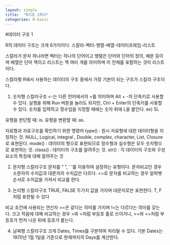 ```yaml
---
layout: single
title:  "R기초 2차시"
categories: R-basic
---
```

 
#데이터 구조 1


R의 데이터 구조는 크게 6가지이다.
스칼라-벡터-행렬-배열-데이터프레임-리스트

스칼라가 문자 하나라면
벡터는 하나의 단어이고 
행렬은 단어와 단어의 정의, 예문 등이며
배열은 단어 책이고
리스트는 책 여러 개를 의미하며
이 전체를 포함하는 것이 리스트이다.

스칼라형
R에서 사용하는 데이터의 구조 중에서 가장 기본이 되는 구조가 스칼라 구조이다.

1.	숫자형 스칼라구조
<-는 다른 언어에서의 =를 의미하며 Alt + -의 단축키로 사용할 수 있다.
실행을 위해 Run 버튼을 눌러도 되지만, Ctrl + Enter의 단축키를 사용할 수 있다.
숫자를 입력하고 정수임을 지정할 때에는 숫자 뒤에 L을 붙인다. ex) 5L

유형을 판단할 때: is.
유형을 변환할 때: as.

자료형과 자료구조를 확인하기 위한 명령어
type() : 원시 자료형에 대한 데이터형을 지칭하는 것. 
NULL, Logical, integral , Double, complex, character, List, Closure로 표현된다.
mode() : 데이터의 형으로 표현되므로 정수형과 실수형은 모두 숫자형으로 표현하는 것.
class() : 데이터의 구조를 알려주는 것.
str() : 각 데이터의 구조와 구성요소의 특징에 대해 알려주는 것

2.	문자형 스칼라구조
문자를 “ ”, ‘ ’를 이용하여 설정하는 유형이다.
문자비교인 경우 소문자의 수치값과 대문자의 수치값은 다르다.
<=로 문자를 비교하는 경우 알파벳 순서로 수치값을 가져서 비교를 한다.

3.	논리형 스칼라구조
TRUE, FALSE 두가지 값을 가지며 대문자로만 표현한다. T, F처럼 표현될 수 있다

비교 조건에 사용되는 연산자
==은 같다는 의미를 가지며 !=는 다르다는 의미를 갖는다.
크고 작음에 대해 비교하는 경우 >와 <처럼 부등호 홀로 쓰이거나, >=와 <=처럼 부등호가 먼저 나온 뒤에 등호가 붙는다.

4.	날짜형 스칼라구조
크게 Dates, Times를 구분하여 처리될 수 있다.
기본 Dates는 1970년 1월 1일을 기준으로 현재까지의 Days를 계산한다.



